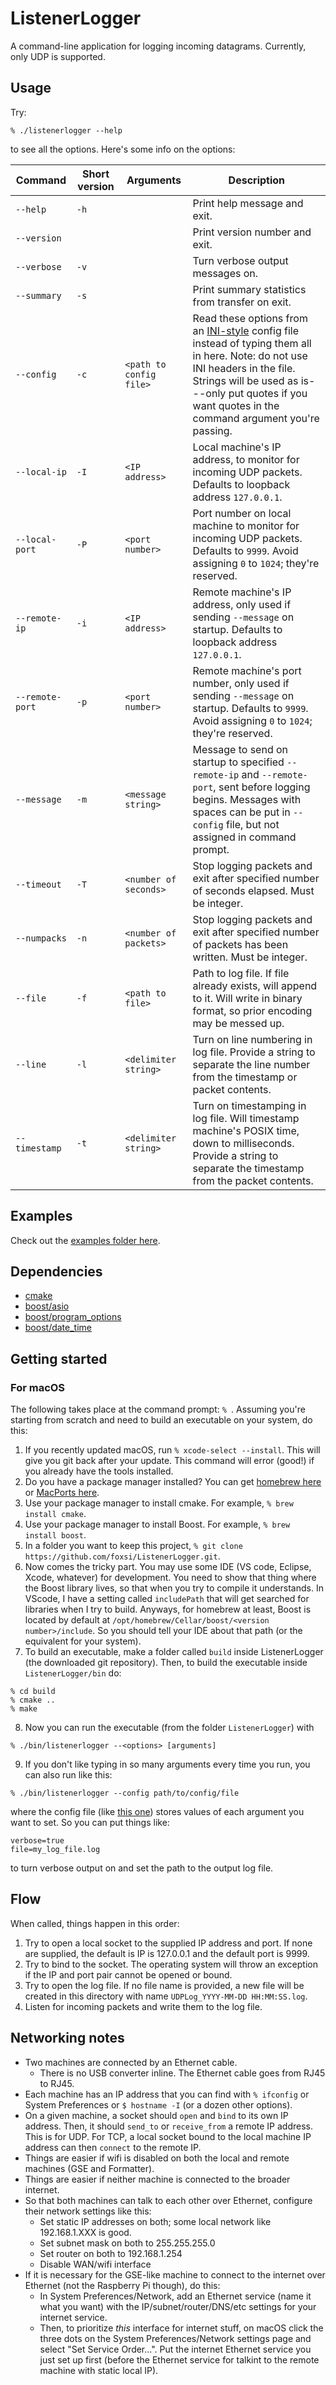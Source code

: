 # ListenerLogger

A command-line application for logging incoming datagrams. Currently, only UDP is supported.

## Usage
Try:
```
% ./listenerlogger --help
```
to see all the options. Here's some info on the options:

| Command | Short version | Arguments | Description |
| --- | --- | --- | --- |
| `--help`      | `-h`  |           | Print help message and exit. |
| `--version`   |       |           | Print version number and exit. |
| `--verbose`   | `-v`  |           | Turn verbose output messages on. |
| `--summary`   | `-s`  |           | Print summary statistics from transfer on exit. |
| `--config`    | `-c`  | `<path to config file>` | Read these options from an [INI-style](https://en.wikipedia.org/wiki/INI_file) config file instead of typing them all in here. Note: do not use INI headers in the file. Strings will be used as is---only put quotes if you want quotes in the command argument you're passing. |
| `--local-ip`  | `-I`  | `<IP address>` | Local machine's IP address, to monitor for incoming UDP packets. Defaults to loopback address `127.0.0.1`. |
| `--local-port`| `-P`  | `<port number>`| Port number on local machine to monitor for incoming UDP packets. Defaults to `9999`. Avoid assigning `0` to `1024`; they're reserved. |
| `--remote-ip`  | `-i`  | `<IP address>` | Remote machine's IP address, only used if sending `--message` on startup. Defaults to loopback address `127.0.0.1`. |
| `--remote-port`| `-p`  | `<port number>`| Remote machine's port number, only used if sending `--message` on startup. Defaults to `9999`. Avoid assigning `0` to `1024`; they're reserved. |
| `--message`   | `-m`  | `<message string>` | Message to send on startup to specified `--remote-ip` and `--remote-port`, sent before logging begins. Messages with spaces can be put in `--config` file, but not assigned in command prompt. |
| `--timeout`   | `-T`  | `<number of seconds>` | Stop logging packets and exit after specified number of seconds elapsed. Must be integer. |
| `--numpacks`  | `-n`  | `<number of packets>` | Stop logging packets and exit after specified number of packets has been written. Must be integer. |
| `--file`      | `-f`  | `<path to file>`  | Path to log file. If file already exists, will append to it. Will write in binary format, so prior encoding may be messed up. |
| `--line`      | `-l`  | `<delimiter string>` | Turn on line numbering in log file. Provide a string to separate the line number from the timestamp or packet contents. |
| `--timestamp` | `-t`  | `<delimiter string>` | Turn on timestamping in log file. Will timestamp machine's POSIX time, down to milliseconds. Provide a string to separate the timestamp from the packet contents. |

## Examples
Check out the [examples folder here](examples/README.md).

## Dependencies
- [cmake](https://cmake.org/cmake/help/latest/)
- [boost/asio](https://www.boost.org/doc/libs/1_81_0/doc/html/boost_asio.html)
- [boost/program_options](https://www.boost.org/doc/libs/1_81_0/doc/html/program_options.html)
- [boost/date_time](https://www.boost.org/doc/libs/1_81_0/doc/html/date_time.html)

## Getting started
### For macOS
The following takes place at the command prompt: `% `. Assuming you're starting from scratch and need to build an executable on your system, do this:
1. If you recently updated macOS, run `% xcode-select --install`. This will give you git back after your update. This command will error (good!) if you already have the tools installed. 
2. Do you have a package manager installed? You can get [homebrew here](https://brew.sh/) or [MacPorts here](https://www.macports.org/).
3. Use your package manager to install cmake. For example, `% brew install cmake`.
4. Use your package manager to install Boost. For example, `% brew install boost`.
5. In a folder you want to keep this project, `% git clone https://github.com/foxsi/ListenerLogger.git`. 
6. Now comes the tricky part. You may use some IDE (VS code, Eclipse, Xcode, whatever) for development. You need to show that thing where the Boost library lives, so that when you try to compile it understands. In VScode, I have a setting called `includePath` that will get searched for libraries when I try to build. Anyways, for homebrew at least, Boost is located by default at `/opt/homebrew/Cellar/boost/<version number>/include`. So you should tell your IDE about that path (or the equivalent for your system).
7. To build an executable, make a folder called `build` inside ListenerLogger (the downloaded git repository). Then, to build the executable inside `ListenerLogger/bin` do: 

```
% cd build
% cmake ..
% make
```

8. Now you can run the executable (from the folder `ListenerLogger`) with

```
% ./bin/listenerlogger --<options> [arguments]
```

9. If you don't like typing in so many arguments every time you run, you can also run like this:

```
% ./bin/listenerlogger --config path/to/config/file
```

where the config file (like [this one](https://github.com/foxsi/ListenerLogger/blob/main/sample_config.cfg)) stores values of each argument you want to set. So you can put things like:

```
verbose=true
file=my_log_file.log
```
to turn verbose output on and set the path to the output log file.

## Flow

When called, things happen in this order:
1. Try to open a local socket to the supplied IP address and port. If none are supplied, the default is IP is 127.0.0.1 and the default port is 9999. 
2. Try to bind to the socket. The operating system will throw an exception if the IP and port pair cannot be opened or bound.
3. Try to open the log file. If no file name is provided, a new file will be created in this directory with name `UDPLog_YYYY-MM-DD HH:MM:SS.log`.
4. Listen for incoming packets and write them to the log file.

## Networking notes

- Two machines are connected by an Ethernet cable. 
    - There is no USB converter inline. The Ethernet cable goes from RJ45 to RJ45.
- Each machine has an IP address that you can find with `% ifconfig` or System Preferences or `$ hostname -I` (or a dozen other options).
- On a given machine, a socket should `open` and `bind` to its own IP address. Then, it should `send_to` or `receive_from` a remote IP address. This is for UDP. For TCP, a local socket bound to the local machine IP address can then `connect` to the remote IP.
- Things are easier if wifi is disabled on both the local and remote machines (GSE and Formatter).
- Things are easier if neither machine is connected to the broader internet. 
- So that both machines can talk to each other over Ethernet, configure their network settings like this:
    - Set static IP addresses on both; some local network like 192.168.1.XXX is good. 
    - Set subnet mask on both to 255.255.255.0
    - Set router on both to 192.168.1.254
    - Disable WAN/wifi interface
- If it is necessary for the GSE-like machine to connect to the internet over Ethernet (not the Raspberry Pi though), do this:
    - In System Preferences/Network, add an Ethernet service (name it what you want) with the IP/subnet/router/DNS/etc settings for your internet service.
    - Then, to prioritize _this_ interface for internet stuff, on macOS click the three dots on the System Preferences/Network settings page and select "Set Service Order...". Put the internet Ethernet service you just set up first (before the Ethernet service for talkint to the remote machine with static local IP).